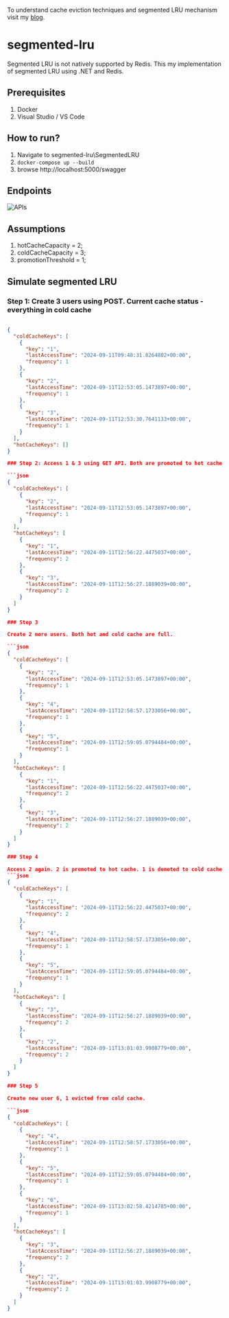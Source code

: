 To understand cache eviction techniques and segmented LRU mechanism visit my [blog](https://techanalogy.blog/cache-eviction-policies/).

# segmented-lru

Segmented LRU is not natively supported by Redis. This my implementation of segmented LRU using .NET and Redis.

## Prerequisites

1. Docker
2. Visual Studio / VS Code

## How to run?

1. Navigate to segmented-lru\SegmentedLRU
2. `docker-compose up --build`
3. browse http://localhost:5000/swagger

## Endpoints

![APIs](https://github.com/user-attachments/assets/d26aed77-02e5-4073-bca5-112d86460026)

## Assumptions

1. hotCacheCapacity = 2;  
2. coldCacheCapacity = 3;
3. promotionThreshold = 1;

## Simulate segmented LRU

### Step 1: Create 3 users using POST. Current cache status - everything in cold cache

```json

{
  "coldCacheKeys": [
    {
      "key": "1",
      "lastAccessTime": "2024-09-11T09:48:31.8264802+00:00",
      "frequency": 1
    },
    {
      "key": "2",
      "lastAccessTime": "2024-09-11T12:53:05.1473897+00:00",
      "frequency": 1
    },
    {
      "key": "3",
      "lastAccessTime": "2024-09-11T12:53:30.7641133+00:00",
      "frequency": 1
    }
  ],
  "hotCacheKeys": []
}

### Step 2: Access 1 & 3 using GET API. Both are promoted to hot cache

```json
{
  "coldCacheKeys": [
    {
      "key": "2",
      "lastAccessTime": "2024-09-11T12:53:05.1473897+00:00",
      "frequency": 1
    }
  ],
  "hotCacheKeys": [
    {
      "key": "1",
      "lastAccessTime": "2024-09-11T12:56:22.4475037+00:00",
      "frequency": 2
    },
    {
      "key": "3",
      "lastAccessTime": "2024-09-11T12:56:27.1889039+00:00",
      "frequency": 2
    }
  ]
}

### Step 3

Create 2 more users. Both hot and cold cache are full.

```json
{
  "coldCacheKeys": [
    {
      "key": "2",
      "lastAccessTime": "2024-09-11T12:53:05.1473897+00:00",
      "frequency": 1
    },
    {
      "key": "4",
      "lastAccessTime": "2024-09-11T12:58:57.1733056+00:00",
      "frequency": 1
    },
    {
      "key": "5",
      "lastAccessTime": "2024-09-11T12:59:05.0794484+00:00",
      "frequency": 1
    }
  ],
  "hotCacheKeys": [
    {
      "key": "1",
      "lastAccessTime": "2024-09-11T12:56:22.4475037+00:00",
      "frequency": 2
    },
    {
      "key": "3",
      "lastAccessTime": "2024-09-11T12:56:27.1889039+00:00",
      "frequency": 2
    }
  ]
}

### Step 4

Access 2 again. 2 is promoted to hot cache. 1 is demoted to cold cache.
```json
{
  "coldCacheKeys": [
    {
      "key": "1",
      "lastAccessTime": "2024-09-11T12:56:22.4475037+00:00",
      "frequency": 2
    },
    {
      "key": "4",
      "lastAccessTime": "2024-09-11T12:58:57.1733056+00:00",
      "frequency": 1
    },
    {
      "key": "5",
      "lastAccessTime": "2024-09-11T12:59:05.0794484+00:00",
      "frequency": 1
    }
  ],
  "hotCacheKeys": [
    {
      "key": "3",
      "lastAccessTime": "2024-09-11T12:56:27.1889039+00:00",
      "frequency": 2
    },
    {
      "key": "2",
      "lastAccessTime": "2024-09-11T13:01:03.9908779+00:00",
      "frequency": 2
    }
  ]
}

### Step 5

Create new user 6, 1 evicted from cold cache.

```json
{
  "coldCacheKeys": [
    {
      "key": "4",
      "lastAccessTime": "2024-09-11T12:58:57.1733056+00:00",
      "frequency": 1
    },
    {
      "key": "5",
      "lastAccessTime": "2024-09-11T12:59:05.0794484+00:00",
      "frequency": 1
    },
    {
      "key": "6",
      "lastAccessTime": "2024-09-11T13:02:58.4214785+00:00",
      "frequency": 1
    }
  ],
  "hotCacheKeys": [
    {
      "key": "3",
      "lastAccessTime": "2024-09-11T12:56:27.1889039+00:00",
      "frequency": 2
    },
    {
      "key": "2",
      "lastAccessTime": "2024-09-11T13:01:03.9908779+00:00",
      "frequency": 2
    }
  ]
}



